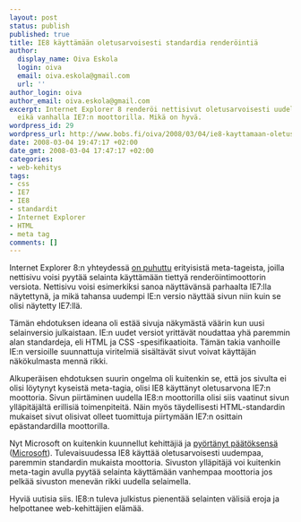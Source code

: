 ```yaml
---
layout: post
status: publish
published: true
title: IE8 käyttämään oletusarvoisesti standardia renderöintiä
author:
  display_name: Oiva Eskola
  login: oiva
  email: oiva.eskola@gmail.com
  url: ''
author_login: oiva
author_email: oiva.eskola@gmail.com
excerpt: Internet Explorer 8 renderöi nettisivut oletusarvoisesti uudella moottorilla,
  eikä vanhalla IE7:n moottorilla. Mikä on hyvä.
wordpress_id: 29
wordpress_url: http://www.bobs.fi/oiva/2008/03/04/ie8-kayttamaan-oletusarvoisesti-standardia-renderointia/
date: 2008-03-04 19:47:17 +02:00
date_gmt: 2008-03-04 17:47:17 +02:00
categories:
- web-kehitys
tags:
- css
- IE7
- IE8
- standardit
- Internet Explorer
- HTML
- meta tag
comments: []
---
```

<p>Internet Explorer 8:n yhteydessä <a href="http://oivaeskola.fi/2008/01/24/a-list-apart-beyond-doctype/">on puhuttu</a> erityisistä meta-tageista, joilla nettisivu voisi pyytää selainta käyttämään tiettyä renderöintimoottorin versiota. Nettisivu voisi esimerkiksi sanoa näyttävänsä parhaalta IE7:lla näytettynä, ja mikä tahansa uudempi IE:n versio näyttää sivun niin kuin se olisi näytetty IE7:llä.</p>
<p>Tämän ehdotuksen ideana oli estää sivuja näkymästä väärin kun uusi selainversio julkaistaan. IE:n uudet versiot yrittävät noudattaa yhä paremmin alan standardeja, eli HTML ja CSS -spesifikaatioita. Tämän takia vanhoille IE:n versioille suunnattuja viritelmiä sisältävät sivut voivat käyttäjän näkökulmasta mennä rikki.</p>
<p>Alkuperäisen ehdotuksen suurin ongelma oli kuitenkin se, että jos sivulta ei olisi löytynyt kyseistä meta-tagia, olisi IE8 käyttänyt oletusarvona IE7:n moottoria. Sivun piirtäminen uudella IE8:n moottorilla olisi siis vaatinut sivun ylläpitäjältä erillisiä toimenpiteitä. Näin myös täydellisesti HTML-standardin mukaiset sivut olisivat olleet tuomittuja piirtymään IE7:n osittain epästandardilla moottorilla.</p>
<p>Nyt Microsoft on kuitenkin kuunnellut kehittäjiä ja <a href="http://arstechnica.com/news.ars/post/20080303-sanity-prevails-ie8-will-default-to-standard-compliant-mode.html">pyörtänyt päätöksensä</a> (<a href="http://blogs.msdn.com/ie/archive/2008/03/03/microsoft-s-interoperability-principles-and-ie8.aspx">Microsoft</a>). Tulevaisuudessa IE8 käyttää oletusarvoisesti uudempaa, paremmin standardin mukaista moottoria. Sivuston ylläpitäjä voi kuitenkin meta-tagin avulla pyytää selainta käyttämään vanhempaa moottoria jos pelkää sivuston menevän rikki uudella selaimella.</p>
<p>Hyviä uutisia siis. IE8:n tuleva julkistus pienentää selainten välisiä eroja ja helpottanee web-kehittäjien elämää.</p>
